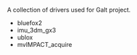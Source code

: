 A collection of drivers used for Galt project.  
* bluefox2
* imu_3dm_gx3
* ublox
* mvIMPACT_acquire
